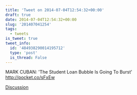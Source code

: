 ```yaml
---
title: 'Tweet on 2014-07-04T12:54:32+00:00'
draft: true
date: 2014-07-04T12:54:32+00:00
slug: '201407041254'
tags:
  - tweets
is_tweet: true
tweet_info:
  id: '484938290014195712'
  type: 'post'
  is_thread: False
---
```




MARK CUBAN: 'The Student Loan Bubble Is Going To Burst' <http://pocket.co/sFxEw>

[Discussion](https://x.com/sytelus/status/484938290014195712)
